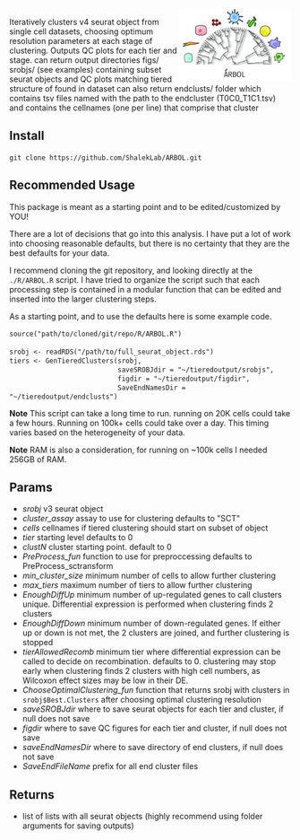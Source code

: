 <img src="docs/ARBOLsmall.jpg?raw=true" align="right" width=200px>  

Iteratively clusters v4 seurat object from single cell datasets, choosing optimum 
resolution parameters at each stage of clustering. Outputs QC plots for each tier and stage.
can return output directories figs/ srobjs/ (see examples) containing subset 
seurat objects and QC plots matching tiered structure of found in dataset
can also return endclusts/ folder which contains tsv files named with the 
path to the endcluster (T0C0_T1C1.tsv) and contains the cellnames (one per line) 
that comprise that cluster

## Install

```
git clone https://github.com/ShalekLab/ARBOL.git
```

## Recommended Usage

This package is meant as a starting point and to be edited/customized by YOU!

There are a lot of decisions that go into this analysis. I have put a lot of 
work into choosing reasonable defaults, but there is no certainty that they are
the best defaults for your data.

I recommend cloning the git repository, and looking directly at the
`./R/ARBOL.R` script. I have tried to organize the script such that
each processing step is contained in a modular function that can be edited and
inserted into the larger clustering steps.

As a starting point, and to use the defaults here is some example code.


```
source("path/to/cloned/git/repo/R/ARBOL.R")

srobj <- readRDS("/path/to/full_seurat_object.rds")
tiers <- GenTieredClusters(srobj,
                           saveSROBJdir = "~/tieredoutput/srobjs",
                           figdir = "~/tieredoutput/figdir",
                           SaveEndNamesDir = "~/tieredoutput/endclusts")
```

**Note** This script can take a long time to run. running on 20K cells could 
take a few hours. Running on 100k+ cells could take over a day. This timing varies
based on the heterogeneity of your data.

**Note** RAM is also a consideration, for running on ~100k cells I needed 256GB of RAM.

## Params

* *srobj* v3 seurat object
* *cluster_assay* assay to use for clustering defaults to "SCT"
* *cells* cellnames if tiered clustering should start on subset of object
* *tier* starting level defaults to 0
* *clustN* cluster starting point. default to 0
* *PreProcess_fun* function to use for preproccessing defaults to PreProcess_sctransform
* *min_cluster_size* minimum number of cells to allow further clustering
* *max_tiers* maximum number of tiers to allow further clustering
* *EnoughDiffUp* minimum number of up-regulated genes to call clusters unique. Differential expression is performed when clustering finds 2 clusters
* *EnoughDiffDown* minimum number of down-regulated genes. If either up or down is not met, the 2 clusters are joined, and further clustering is stopped
* *tierAllowedRecomb* minimum tier where differential expression can be called to decide on recombination. defaults to 0. clustering may stop early when clustering finds 2 clusters with high cell numbers, as Wilcoxon effect sizes may be low in their DE.
* *ChooseOptimalClustering_fun* function that returns srobj with clusters in `srobj$Best.Clusters` after choosing optimal clustering resolution
* *saveSROBJdir* where to save seurat objects for each tier and cluster, if null does not save
* *figdir* where to save QC figures for each tier and cluster, if null does not save
* *saveEndNamesDir* where to save directory of end clusters, if null does not save
* *SaveEndFileName* prefix for all end cluster files

## Returns

* list of lists with all seurat objects (highly recommend using folder arguments for saving outputs)
